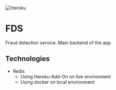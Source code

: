 ![Heroku](https://pyheroku-badge.herokuapp.com/?app=louisandrew-bachelorarbeit&style=square)

# FDS

Fraud detection service. Main backend of the app

## Technologies
- Redis
  - Using Heroku-Add-On on live environment
  - Using docker on local environment
